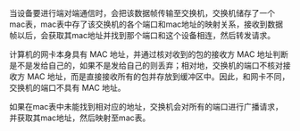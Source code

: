 当设备要进行端对端通信时，会把该数据帧传输至交换机，交换机储存了一个mac表，mac表中存了该交换机的各个端口和mac地址的映射关系，接收到数据帧以后，会获取其mac地址并找到那个端口和这个设备相连，然后转发请求。

计算机的网卡本身具有 MAC 地址，并通过核对收到的包的接收方 MAC 地址判断是不是发给自己的，如果不是发给自己的则丢弃；相对地，交换机的端口不核对接收方 MAC 地址，而是直接接收所有的包并存放到缓冲区中。因此，和网卡不同，交换机的端口不具有 MAC 地址。

如果在mac表中未能找到相对应的地址，交换机会对所有的端口进行广播请求，并获取其mac地址，然后映射至mac表。